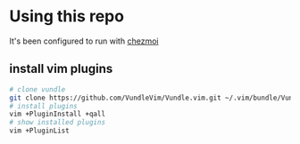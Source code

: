 # Using this repo
It's been configured to run with [chezmoi](https://www.chezmoi.io/)

## install vim plugins
```bash
# clone vundle
git clone https://github.com/VundleVim/Vundle.vim.git ~/.vim/bundle/Vundle.vim
# install plugins
vim +PluginInstall +qall
# show installed plugins
vim +PluginList
```
